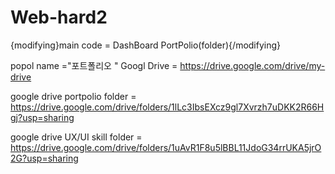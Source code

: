 # Web-hard2

{modifying}main code = DashBoard PortPolio(folder){/modifying}


popol
name ="포트폴리오 "
Googl Drive = https://drive.google.com/drive/my-drive

google drive portpolio folder = https://drive.google.com/drive/folders/1lLc3IbsEXcz9gl7Xvrzh7uDKK2R66Hgj?usp=sharing

google drive UX/UI skill folder = https://drive.google.com/drive/folders/1uAvR1F8u5lBBL11JdoG34rrUKA5jrO2G?usp=sharing
